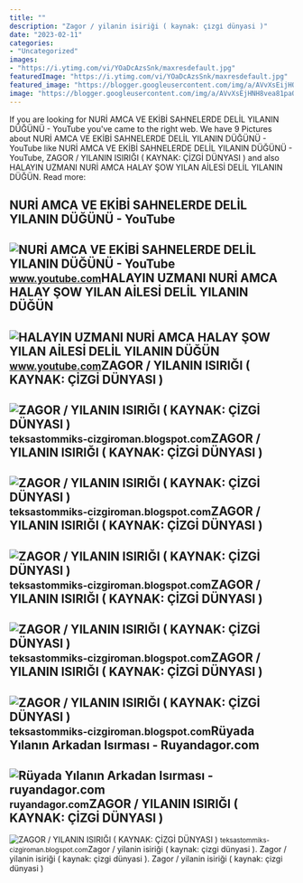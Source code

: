 ```yaml
---
title: ""
description: "Zagor / yilanin isiriği ( kaynak: çi̇zgi̇ dünyasi )"
date: "2023-02-11"
categories:
- "Uncategorized"
images:
- "https://i.ytimg.com/vi/YOaDcAzsSnk/maxresdefault.jpg"
featuredImage: "https://i.ytimg.com/vi/YOaDcAzsSnk/maxresdefault.jpg"
featured_image: "https://blogger.googleusercontent.com/img/a/AVvXsEijHO1fGZ6uKsY1BDilIjSop3_6PjDSEgwoXrDo2Sy7e0lIOftgue7H4t-C5UIMBtzpkxVzyr2j6hvO5pT4PeKxKfKAf8DtmkJ_tZHzaPOVtW-YzCE8u7w2pkeqq-0HXkGoFuxY90R4xDyXfQKfc-VgQ_UBhrDmoFa4sugY-4hi6WEpiPJEsMpQtPfl=s16000"
image: "https://blogger.googleusercontent.com/img/a/AVvXsEjHNH8vea81paQwzMzwwY-SNx-ujajTmdavyTlk_KZbQ_CPYq5oeCBjllqxnvL-G1-r1N4QWX9wK8OSQfm_L5ut9wP6AgaNookvmSplG85lidutVJpsxqWMGXls65BQhm3_tx1dDoGrWexh9VDjtUYycvbg8WOeXZmTWvmIkgYcdpT4WiL98CjNEdN1=s16000"
---
```


If you are looking for NURİ AMCA VE EKİBİ SAHNELERDE DELİL YILANIN DÜĞÜNÜ - YouTube you've came to the right web. We have 9 Pictures about NURİ AMCA VE EKİBİ SAHNELERDE DELİL YILANIN DÜĞÜNÜ - YouTube like NURİ AMCA VE EKİBİ SAHNELERDE DELİL YILANIN DÜĞÜNÜ - YouTube, ZAGOR / YILANIN ISIRIĞI ( KAYNAK: ÇİZGİ DÜNYASI ) and also HALAYIN UZMANI NURİ AMCA HALAY ŞOW YILAN AİLESİ DELİL YILANIN DÜĞÜN. Read more:

NURİ AMCA VE EKİBİ SAHNELERDE DELİL YILANIN DÜĞÜNÜ - YouTube
------------------------------------------------------------

 ![NURİ AMCA VE EKİBİ SAHNELERDE DELİL YILANIN DÜĞÜNÜ - YouTube](https://i.ytimg.com/vi/YOaDcAzsSnk/maxresdefault.jpg) <small>www.youtube.com</small>HALAYIN UZMANI NURİ AMCA HALAY ŞOW YILAN AİLESİ DELİL YILANIN DÜĞÜN
-------------------------------------------------------------------

 ![HALAYIN UZMANI NURİ AMCA HALAY ŞOW YILAN AİLESİ DELİL YILANIN DÜĞÜN](https://i.ytimg.com/vi/X_4bRGSjkvc/maxresdefault.jpg) <small>www.youtube.com</small>ZAGOR / YILANIN ISIRIĞI ( KAYNAK: ÇİZGİ DÜNYASI )
-------------------------------------------------

 ![ZAGOR / YILANIN ISIRIĞI ( KAYNAK: ÇİZGİ DÜNYASI )](https://blogger.googleusercontent.com/img/a/AVvXsEijinbHrQCtHZd4lkDDnfl-fEfM5NzaOdu242Tdt2QUc-LFlcSGgynuE-o2R7Um0n1Gs9ddvmy60JDPDYCV9OGCcQ_Y36ORNlFymG6LfpQLuGcHj2CvXgURZZZpV93xS_PORIenlBbpb6QNmzp135lHGRQWX58rpBNhijymAEgpLORCiMwTRW9gwSl1=s16000) <small>teksastommiks-cizgiroman.blogspot.com</small>ZAGOR / YILANIN ISIRIĞI ( KAYNAK: ÇİZGİ DÜNYASI )
-------------------------------------------------

 ![ZAGOR / YILANIN ISIRIĞI ( KAYNAK: ÇİZGİ DÜNYASI )](https://blogger.googleusercontent.com/img/a/AVvXsEjHNH8vea81paQwzMzwwY-SNx-ujajTmdavyTlk_KZbQ_CPYq5oeCBjllqxnvL-G1-r1N4QWX9wK8OSQfm_L5ut9wP6AgaNookvmSplG85lidutVJpsxqWMGXls65BQhm3_tx1dDoGrWexh9VDjtUYycvbg8WOeXZmTWvmIkgYcdpT4WiL98CjNEdN1=s16000) <small>teksastommiks-cizgiroman.blogspot.com</small>ZAGOR / YILANIN ISIRIĞI ( KAYNAK: ÇİZGİ DÜNYASI )
-------------------------------------------------

 ![ZAGOR / YILANIN ISIRIĞI ( KAYNAK: ÇİZGİ DÜNYASI )](https://blogger.googleusercontent.com/img/a/AVvXsEgojARexGDyUVg8NdGZ-IFE70ADxsnj9Ss-Ey-uJqTacxF0ltDf5fLMuIRFhVRNDJMnsPx6rs0_R8CmrUvu4s-oZC_XROJ1mq45pLHeD-aswT-AdE5T-XGf5GouXzZfNjVuFEeNxhU44fVB4j5ssZMrGPC_FJNJODAgJMOhi_6k2ixgMA84ESGfB5rl=s16000) <small>teksastommiks-cizgiroman.blogspot.com</small>ZAGOR / YILANIN ISIRIĞI ( KAYNAK: ÇİZGİ DÜNYASI )
-------------------------------------------------

 ![ZAGOR / YILANIN ISIRIĞI ( KAYNAK: ÇİZGİ DÜNYASI )](https://blogger.googleusercontent.com/img/a/AVvXsEi4g8II8O6dG2I4hpcca4c20VrrqPyK9CL6maFH3kdD4OigNerylMhc55z1YfVE3d8wF4rFaxw9Qjpj_sC5UHFC_e2EgIdiBAv_S5Z5YXE1PveD027r2q92FrbyvNAgtyU9EWQyHP1Pe7g1y7gXt2QoRctI9X4huv_GNGP74noWqQm97YPAxqgJqO7q=s16000) <small>teksastommiks-cizgiroman.blogspot.com</small>ZAGOR / YILANIN ISIRIĞI ( KAYNAK: ÇİZGİ DÜNYASI )
-------------------------------------------------

 ![ZAGOR / YILANIN ISIRIĞI ( KAYNAK: ÇİZGİ DÜNYASI )](https://blogger.googleusercontent.com/img/a/AVvXsEijHO1fGZ6uKsY1BDilIjSop3_6PjDSEgwoXrDo2Sy7e0lIOftgue7H4t-C5UIMBtzpkxVzyr2j6hvO5pT4PeKxKfKAf8DtmkJ_tZHzaPOVtW-YzCE8u7w2pkeqq-0HXkGoFuxY90R4xDyXfQKfc-VgQ_UBhrDmoFa4sugY-4hi6WEpiPJEsMpQtPfl=s16000) <small>teksastommiks-cizgiroman.blogspot.com</small>Rüyada Yılanın Arkadan Isırması - Ruyandagor.com
------------------------------------------------

 ![Rüyada Yılanın Arkadan Isırması - ruyandagor.com](https://images.ruyandagor.com/2017/04/yilanin-arkadan-isirmasi-1830.jpg) <small>ruyandagor.com</small>ZAGOR / YILANIN ISIRIĞI ( KAYNAK: ÇİZGİ DÜNYASI )
-------------------------------------------------

 ![ZAGOR / YILANIN ISIRIĞI ( KAYNAK: ÇİZGİ DÜNYASI )](https://blogger.googleusercontent.com/img/a/AVvXsEhkI-_-MLTgU-bTvCl3C6_lryifhFWU1-IE1CIrfhHXL00nA9bFVxsjDQeH11HFVe-2f3buJwZQRkx3bkLJPI2aHyEZT3C9aBfiUxS_T6R7S6bEOs_J_iTnqX7UXjSPptl9U5mpoZwkEaxXQ-lAeprAmlvdjDxf86tvscuwzW6s3PXd8mAMlftuwwvv=s16000) <small>teksastommiks-cizgiroman.blogspot.com</small>Zagor / yilanin isiriği ( kaynak: çi̇zgi̇ dünyasi ). Zagor / yilanin isiriği ( kaynak: çi̇zgi̇ dünyasi ). Zagor / yilanin isiriği ( kaynak: çi̇zgi̇ dünyasi )

